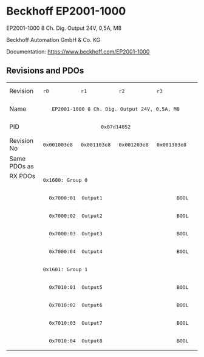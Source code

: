 # Beckhoff EP2001-1000

EP2001-1000 8 Ch. Dig. Output 24V, 0,5A, M8

Beckhoff Automation GmbH & Co. KG

Documentation: <a href="https://www.beckhoff.com/EP2001-1000">https://www.beckhoff.com/EP2001-1000</a>

## Revisions and PDOs
<table>
<tr >
<td class="first">Revision</td>
<td ><pre>r0</pre></td>
<td ><pre>r1</pre></td>
<td ><pre>r2</pre></td>
<td ><pre>r3</pre></td>
</tr>
<tr >
<td class="first">Name</td>
<td  colspan=4 align="center"><pre>EP2001-1000 8 Ch. Dig. Output 24V, 0,5A, M8</pre></td>
</tr>
<tr >
<td class="first">PID</td>
<td  colspan=4 align="center"><pre>0x07d14052</pre></td>
</tr>
<tr >
<td class="first">Revision No</td>
<td ><pre>0x001003e8</pre></td>
<td ><pre>0x001103e8</pre></td>
<td ><pre>0x001203e8</pre></td>
<td ><pre>0x001303e8</pre></td>
</tr>
<tr >
<td class="first">Same PDOs as</td>
<td  colspan=4 align="center"></td>
</tr>
<tr class="rxpdo pdosection">
<td class="first" rowspan=10 valign=top>RX PDOs</td>
<td colspan=4 align="left"><pre>0x1600: Group 0</pre></td>
<td></td>
</tr>
<tr class="rxpdo">
<td class="first" colspan=4 align="left"><pre>  0x7000:01  Output1                         BOOL</pre></td>
</tr>
<tr class="rxpdo">
<td class="first" colspan=4 align="left"><pre>  0x7000:02  Output2                         BOOL</pre></td>
</tr>
<tr class="rxpdo">
<td class="first" colspan=4 align="left"><pre>  0x7000:03  Output3                         BOOL</pre></td>
</tr>
<tr class="rxpdo">
<td class="first" colspan=4 align="left"><pre>  0x7000:04  Output4                         BOOL</pre></td>
</tr>
<tr class="rxpdo pdosection">
<td class="first" colspan=4 align="left"><pre>0x1601: Group 1</pre></td>
</tr>
<tr class="rxpdo">
<td class="first" colspan=4 align="left"><pre>  0x7010:01  Output5                         BOOL</pre></td>
</tr>
<tr class="rxpdo">
<td class="first" colspan=4 align="left"><pre>  0x7010:02  Output6                         BOOL</pre></td>
</tr>
<tr class="rxpdo">
<td class="first" colspan=4 align="left"><pre>  0x7010:03  Output7                         BOOL</pre></td>
</tr>
<tr class="rxpdo">
<td class="first" colspan=4 align="left"><pre>  0x7010:04  Output8                         BOOL</pre></td>
</tr>
</table>
